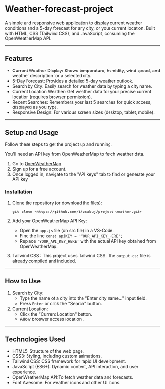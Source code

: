 # Weather-forecast-project

A simple and responsive web application to display current weather conditions and a 5-day forecast for any city, or your current location. Built with HTML, CSS (Tailwind CSS), and JavaScript, consuming the OpenWeatherMap API.

---

## Features

* Current Weather Display: Shows temperature, humidity, wind speed, and weather description for a selected city.
* 5-Day Forecast: Provides a detailed 5-day weather outlook.
* Search by City: Easily search for weather data by typing a city name.
* Current Location Weather: Get weather data for your precise current location (requires browser permission).
* Recent Searches: Remembers your last 5 searches for quick access, displayed as you type.
* Responsive Design: For various screen sizes (desktop, tablet, mobile).

---

##  Setup and Usage

Follow these steps to get the project up and running.


You'll need an API key from OpenWeatherMap to fetch weather data.
1.  Go to [OpenWeatherMap](https://openweathermap.org/api)
2.  Sign up for a free account.
3.  Once logged in, navigate to the "API keys" tab to find or generate your API key.

### Installation

1.  Clone the repository (or download the files):
    ```CMD
    git clone <https://github.com/itzsabuj/project-weather.git>

    ```

2.  Add your OpenWeatherMap API Key:
    * Open the `app.js` file (on src file) in a VS-Code.
    * Find the line `const apiKEY = 'YOUR_API_KEY_HERE';`
    * Replace `'YOUR_API_KEY_HERE'` with the actual API key  obtained from OpenWeatherMap.

    

3.  Tailwind CSS :
    This project uses Tailwind CSS. The `output.css` file is already compiled and included.
    
---

##  How to Use

1.  Search by City:
    * Type the name of a city into the "Enter city name..." input field.
    * Press `Enter` or click the "Search" button.
2.  Current Location:
    * Click the "Current Location" button.
    * Allow broswer access location .


---

## Technologies Used

* HTML5: Structure of the web page.
* CSS3: Styling, including custom animations.
* Tailwind CSS: CSS framework for rapid UI development.
* JavaScript (ES6+): Dynamic content, API interaction, and user experience.
* OpenWeatherMap API:To fetch weather data and forecasts.
* Font Awesome: For weather icons and other UI icons.
